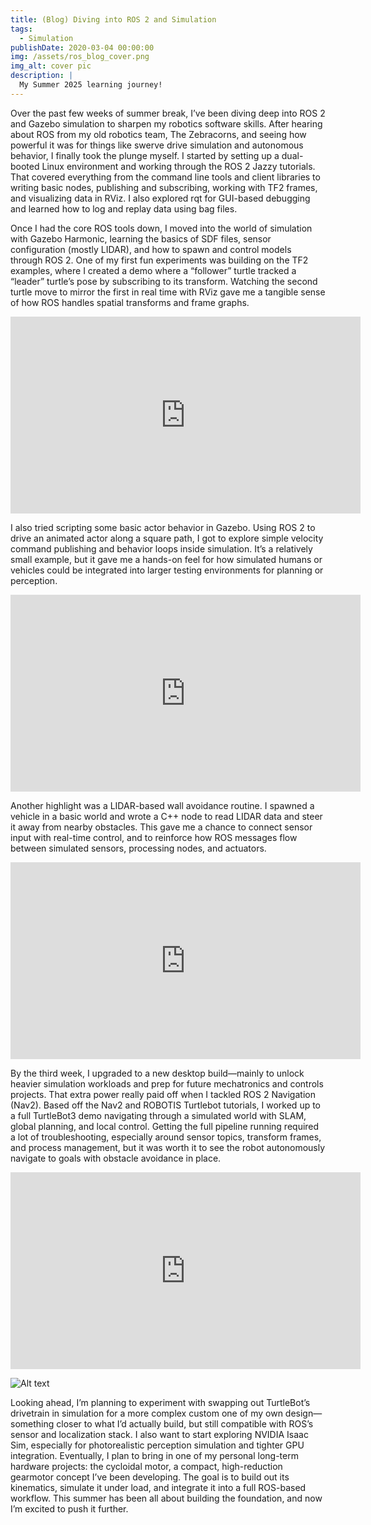 ```yaml
---
title: (Blog) Diving into ROS 2 and Simulation
tags:
  - Simulation
publishDate: 2020-03-04 00:00:00
img: /assets/ros_blog_cover.png
img_alt: cover pic
description: |
  My Summer 2025 learning journey!
---
```


Over the past few weeks of summer break, I’ve been diving deep into ROS 2 and Gazebo simulation to sharpen my robotics software skills. After hearing about ROS from my old robotics team, The Zebracorns, and seeing how powerful it was for things like swerve drive simulation and autonomous behavior, I finally took the plunge myself. I started by setting up a dual-booted Linux environment and working through the ROS 2 Jazzy tutorials. That covered everything from the command line tools and client libraries to writing basic nodes, publishing and subscribing, working with TF2 frames, and visualizing data in RViz. I also explored rqt for GUI-based debugging and learned how to log and replay data using bag files.

Once I had the core ROS tools down, I moved into the world of simulation with Gazebo Harmonic, learning the basics of SDF files, sensor configuration (mostly LIDAR), and how to spawn and control models through ROS 2. One of my first fun experiments was building on the TF2 examples, where I created a demo where a “follower” turtle tracked a “leader” turtle’s pose by subscribing to its transform. Watching the second turtle move to mirror the first in real time with RViz gave me a tangible sense of how ROS handles spatial transforms and frame graphs.

<iframe width="560" height="315" src="https://videopress.com/embed/Qn01LZer" frameborder="0" allowfullscreen allow="clipboard-write"></iframe>
<script src="https://videopress.com/videopress-iframe.js"></script>

I also tried scripting some basic actor behavior in Gazebo. Using ROS 2 to drive an animated actor along a square path, I got to explore simple velocity command publishing and behavior loops inside simulation. It’s a relatively small example, but it gave me a hands-on feel for how simulated humans or vehicles could be integrated into larger testing environments for planning or perception.

<iframe width="560" height="315" src="https://videopress.com/embed/KgFIfR13" frameborder="0" allowfullscreen allow="clipboard-write"></iframe>
<script src="https://videopress.com/videopress-iframe.js"></script>

Another highlight was a LIDAR-based wall avoidance routine. I spawned a vehicle in a basic world and wrote a C++ node to read LIDAR data and steer it away from nearby obstacles. This gave me a chance to connect sensor input with real-time control, and to reinforce how ROS messages flow between simulated sensors, processing nodes, and actuators.

<iframe width="560" height="315" src="https://videopress.com/embed/Etdl2a13" frameborder="0" allowfullscreen allow="clipboard-write"></iframe>
<script src="https://videopress.com/videopress-iframe.js"></script>

By the third week, I upgraded to a new desktop build—mainly to unlock heavier simulation workloads and prep for future mechatronics and controls projects. That extra power really paid off when I tackled ROS 2 Navigation (Nav2). Based off the Nav2 and ROBOTIS Turtlebot tutorials, I worked up to a full TurtleBot3 demo navigating through a simulated world with SLAM, global planning, and local control. Getting the full pipeline running required a lot of troubleshooting, especially around sensor topics, transform frames, and process management, but it was worth it to see the robot autonomously navigate to goals with obstacle avoidance in place.

<iframe width="560" height="315" src="https://videopress.com/embed/TFlmDW1Y" frameborder="0" allowfullscreen allow="clipboard-write"></iframe>
<script src="https://videopress.com/videopress-iframe.js"></script>

![Alt text](/assets/rqt.png)

Looking ahead, I’m planning to experiment with swapping out TurtleBot’s drivetrain in simulation for a more complex custom one of my own design—something closer to what I’d actually build, but still compatible with ROS’s sensor and localization stack. I also want to start exploring NVIDIA Isaac Sim, especially for photorealistic perception simulation and tighter GPU integration. Eventually, I plan to bring in one of my personal long-term hardware projects: the cycloidal motor, a compact, high-reduction gearmotor concept I’ve been developing. The goal is to build out its kinematics, simulate it under load, and integrate it into a full ROS-based workflow. This summer has been all about building the foundation, and now I’m excited to push it further.

